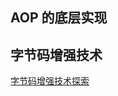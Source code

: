 ## AOP 的底层实现

## 字节码增强技术

[字节码增强技术探索](https://tech.meituan.com/2019/09/05/java-bytecode-enhancement.html)